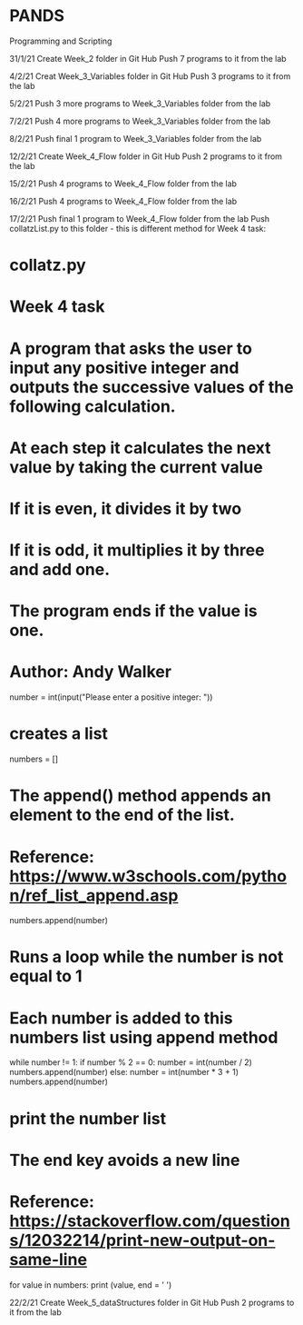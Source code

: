 # PANDS
Programming and Scripting

31/1/21
Create Week_2 folder in Git Hub
Push 7 programs to it from the lab 

4/2/21
Creat Week_3_Variables folder in Git Hub
Push 3 programs to it from the lab

5/2/21
Push 3 more programs to Week_3_Variables folder from the lab

7/2/21 
Push 4 more programs to Week_3_Variables folder from the lab

8/2/21
Push final 1 program to Week_3_Variables folder from the lab

12/2/21
Create Week_4_Flow folder in Git Hub
Push 2 programs to it from the lab

15/2/21
Push 4 programs to Week_4_Flow folder from the lab

16/2/21
Push 4 programs to Week_4_Flow folder from the lab

17/2/21
Push final 1 program to Week_4_Flow folder from the lab
Push collatzList.py to this folder - this is different method for Week 4 task:

# collatz.py
# Week 4 task
# A program that asks the user to input any positive integer and outputs the successive values of the following calculation.
# At each step it calculates the next value by taking the current value
# If it is even, it divides it by two
# If it is odd, it multiplies it by three and add one.
# The program ends if the value is one.
# Author: Andy Walker

number = int(input("Please enter a positive integer: "))

# creates a list
numbers = []

# The append() method appends an element to the end of the list.
# Reference: https://www.w3schools.com/python/ref_list_append.asp

numbers.append(number)

# Runs a loop while the number is not equal to 1
# Each number is added to this numbers list using append method
while number != 1:
    if number % 2 == 0:
        number = int(number / 2)
        numbers.append(number)
    else:
        number = int(number * 3  + 1)
        numbers.append(number)

# print the number list
# The end key avoids a new line
# Reference: https://stackoverflow.com/questions/12032214/print-new-output-on-same-line
for value in numbers:
    print (value, end = ' ')


22/2/21
Create Week_5_dataStructures folder in Git Hub
Push 2 programs to it from the lab
